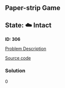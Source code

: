 ## Paper-strip Game

## State: :cloud: **Intact**

**ID: 306**

[Problem Description](https://projecteuler.net/problem=306)

[Source code](main.cpp)

### Solution
0